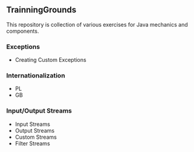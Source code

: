 ## TrainningGrounds
This repository is collection of various exercises for Java mechanics and components.



### Exceptions
- Creating Custom Exceptions

### Internationalization
- PL
- GB

### Input/Output Streams
- Input Streams
- Output Streams
- Custom Streams
- Filter Streams

